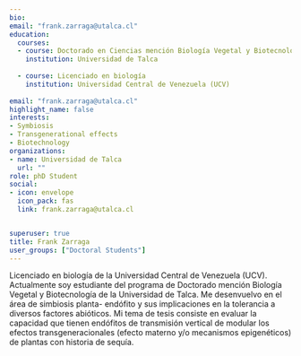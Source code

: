 ```yaml
---
bio: 
email: "frank.zarraga@utalca.cl"
education:
  courses:
  - course: Doctorado en Ciencias mención Biología Vegetal y Biotecnología 
    institution: Universidad de Talca
    
  - course: Licenciado en biología 
    institution: Universidad Central de Venezuela (UCV)
    
email: "frank.zarraga@utalca.cl"
highlight_name: false
interests:
- Symbiosis
- Transgenerational effects
- Biotechnology
organizations:
- name: Universidad de Talca
  url: ""
role: phD Student
social:
- icon: envelope
  icon_pack: fas
  link: frank.zarraga@utalca.cl


superuser: true
title: Frank Zarraga
user_groups: ["Doctoral Students"]
---
```

Licenciado en biología de la Universidad Central de Venezuela (UCV). Actualmente soy estudiante del programa de Doctorado mención Biología Vegetal y Biotecnología de la Universidad de Talca. Me desenvuelvo en el área de simbiosis planta- endófito y sus implicaciones en la tolerancia a diversos factores abióticos. Mi tema de tesis consiste en evaluar la capacidad que tienen  endófitos de transmisión vertical de modular los efectos transgeneracionales (efecto materno y/o mecanismos epigenéticos) de plantas con historia de sequía.
